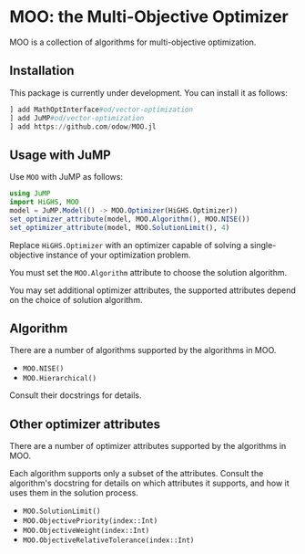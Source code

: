 # MOO: the Multi-Objective Optimizer

MOO is a collection of algorithms for multi-objective optimization.

## Installation

This package is currently under development. You can install it as follows:

```julia
] add MathOptInterface#od/vector-optimization
] add JuMP#od/vector-optimization
] add https://github.com/odow/MOO.jl
```

## Usage with JuMP

Use `MOO` with JuMP as follows:

```julia
using JuMP
import HiGHS, MOO
model = JuMP.Model(() -> MOO.Optimizer(HiGHS.Optimizer))
set_optimizer_attribute(model, MOO.Algorithm(), MOO.NISE())
set_optimizer_attribute(model, MOO.SolutionLimit(), 4)
```

Replace `HiGHS.Optimizer` with an optimizer capable of solving a
single-objective instance of your optimization problem.

You must set the `MOO.Algorithm` attribute to choose the solution algorithm.

You may set additional optimizer attributes, the supported attributes depend on
the choice of solution algorithm.

## Algorithm

There are a number of algorithms supported by the algorithms in MOO.

 * `MOO.NISE()`
 * `MOO.Hierarchical()`

Consult their docstrings for details.

## Other optimizer attributes

There are a number of optimizer attributes supported by the algorithms in MOO.

Each algorithm supports only a subset of the attributes. Consult the algorithm's
docstring for details on which attributes it supports, and how it uses them in
the solution process.

 * `MOO.SolutionLimit()`
 * `MOO.ObjectivePriority(index::Int)`
 * `MOO.ObjectiveWeight(index::Int)`
 * `MOO.ObjectiveRelativeTolerance(index::Int)`
